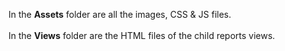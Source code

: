 In the <b>Assets</b> folder are all the images, CSS & JS files.
<br><br>
In the <b>Views</b> folder are the HTML files of the child reports views.